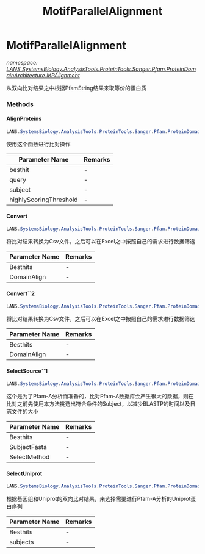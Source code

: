 ﻿---
title: MotifParallelAlignment
---

# MotifParallelAlignment
_namespace: [LANS.SystemsBiology.AnalysisTools.ProteinTools.Sanger.Pfam.ProteinDomainArchitecture.MPAlignment](N-LANS.SystemsBiology.AnalysisTools.ProteinTools.Sanger.Pfam.ProteinDomainArchitecture.MPAlignment.html)_

从双向比对结果之中根据PfamString结果来取等价的蛋白质

### Methods

#### AlignProteins
```csharp
LANS.SystemsBiology.AnalysisTools.ProteinTools.Sanger.Pfam.ProteinDomainArchitecture.MPAlignment.MotifParallelAlignment.AlignProteins(System.Collections.Generic.IEnumerable{LANS.SystemsBiology.AnalysisTools.ProteinTools.Sanger.Pfam.ProteinDomainArchitecture.MPAlignment.BiDirectionalBesthit},System.Collections.Generic.IEnumerable{LANS.SystemsBiology.AnalysisTools.ProteinTools.Sanger.Pfam.PfamString.PfamString},System.Collections.Generic.IEnumerable{LANS.SystemsBiology.AnalysisTools.ProteinTools.Sanger.Pfam.PfamString.PfamString},System.Double)
```
使用这个函数进行比对操作

|Parameter Name|Remarks|
|--------------|-------|
|besthit|-|
|query|-|
|subject|-|
|highlyScoringThreshold|-|


#### Convert
```csharp
LANS.SystemsBiology.AnalysisTools.ProteinTools.Sanger.Pfam.ProteinDomainArchitecture.MPAlignment.MotifParallelAlignment.Convert(System.Collections.Generic.IEnumerable{LANS.SystemsBiology.NCBI.Extensions.LocalBLAST.Application.BBH.BiDirectionalBesthit},System.Collections.Generic.IEnumerable{LANS.SystemsBiology.AnalysisTools.ProteinTools.Sanger.Pfam.ProteinDomainArchitecture.MPAlignment.AlignmentOutput})
```
将比对结果转换为Csv文件，之后可以在Excel之中按照自己的需求进行数据筛选

|Parameter Name|Remarks|
|--------------|-------|
|Besthits|-|
|DomainAlign|-|


#### Convert``2
```csharp
LANS.SystemsBiology.AnalysisTools.ProteinTools.Sanger.Pfam.ProteinDomainArchitecture.MPAlignment.MotifParallelAlignment.Convert``2(System.Collections.Generic.IEnumerable{``0},System.Collections.Generic.IEnumerable{LANS.SystemsBiology.AnalysisTools.ProteinTools.Sanger.Pfam.ProteinDomainArchitecture.MPAlignment.AlignmentOutput},System.Func{LANS.SystemsBiology.AnalysisTools.ProteinTools.Sanger.Pfam.ProteinDomainArchitecture.MPAlignment.AlignmentOutput,``0,``1})
```
将比对结果转换为Csv文件，之后可以在Excel之中按照自己的需求进行数据筛选

|Parameter Name|Remarks|
|--------------|-------|
|Besthits|-|
|DomainAlign|-|


#### SelectSource``1
```csharp
LANS.SystemsBiology.AnalysisTools.ProteinTools.Sanger.Pfam.ProteinDomainArchitecture.MPAlignment.MotifParallelAlignment.SelectSource``1(System.Collections.Generic.IEnumerable{``0},LANS.SystemsBiology.SequenceModel.FASTA.FastaFile,System.Func{LANS.SystemsBiology.NCBI.Extensions.LocalBLAST.Application.BBH.BestHit,LANS.SystemsBiology.SequenceModel.FASTA.FastaToken,System.Boolean})
```
这个是为了Pfam-A分析而准备的，比对Pfam-A数据库会产生很大的数据，则在比对之前先使用本方法挑选出符合条件的Subject，以减少BLASTP的时间以及日志文件的大小

|Parameter Name|Remarks|
|--------------|-------|
|Besthits|-|
|SubjectFasta|-|
|SelectMethod|-|


#### SelectUniprot
```csharp
LANS.SystemsBiology.AnalysisTools.ProteinTools.Sanger.Pfam.ProteinDomainArchitecture.MPAlignment.MotifParallelAlignment.SelectUniprot(System.Collections.Generic.IEnumerable{LANS.SystemsBiology.NCBI.Extensions.LocalBLAST.Application.BBH.BestHit},LANS.SystemsBiology.SequenceModel.FASTA.FastaFile)
```
根据基因组和Uniprot的双向比对结果，来选择需要进行Pfam-A分析的Uniprot蛋白序列

|Parameter Name|Remarks|
|--------------|-------|
|Besthits|-|
|subjects|-|





